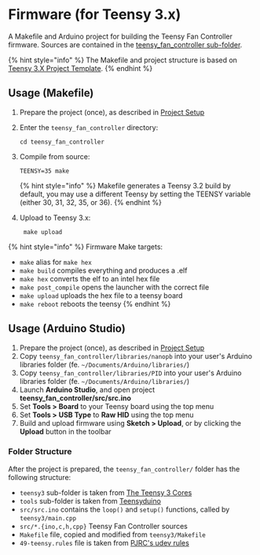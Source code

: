 # Firmware \(for Teensy 3.x\)

A Makefile and Arduino project for building the Teensy Fan Controller firmware. Sources are contained in the [teensy_fan_controller sub-folder][1].

{% hint style="info" %}
The Makefile and project structure is based on [Teensy 3.X Project Template][2].
{% endhint %}

[1]: https://github.com/mstrthealias/TeensyFanController/tree/master/teensy_fan_controller
[2]: https://github.com/apmorton/teensy-template


## Usage (Makefile)

1. Prepare the project (once), as described in [Project Setup][3]
1. Enter the `teensy_fan_controller` directory:

    ```
    cd teensy_fan_controller
    ```

1. Compile from source:

    ```
    TEENSY=35 make
    ```

    {% hint style="info" %}
    Makefile generates a Teensy 3.2 build by default, you may use a different Teensy by setting the TEENSY variable (either 30, 31, 32, 35, or 36).
    {% endhint %}

1. Upload to Teensy 3.x:

    ```
     make upload
     ```

{% hint style="info" %}
Firmware Make targets:

* `make` alias for `make hex`
* `make build` compiles everything and produces a .elf
* `make hex` converts the elf to an intel hex file
* `make post_compile` opens the launcher with the correct file
* `make upload` uploads the hex file to a teensy board
* `make reboot` reboots the teensy
{% endhint %}

[3]: /build-instructions/setup.md


## Usage (Arduino Studio)

1. Prepare the project (once), as described in [Project Setup][3]
1. Copy `teensy_fan_controller/libraries/nanopb` into your user's Arduino libraries folder (fe. `~/Documents/Arduino/libraries/`)
1. Copy `teensy_fan_controller/libraries/PID` into your user's Arduino libraries folder (fe. `~/Documents/Arduino/libraries/`)
1. Launch **Arduino Studio**, and open project **teensy_fan_controller/src/src.ino**
1. Set **Tools > Board** to your Teensy board using the top menu
1. Set **Tools > USB Type** to **Raw HID** using the top menu
1. Build and upload firmware using **Sketch > Upload**, or by clicking the **Upload** button in the toolbar


### Folder Structure

After the project is prepared, the `teensy_fan_controller/` folder has the following structure:

* `teensy3` sub-folder is taken from [The Teensy 3 Cores](https://github.com/PaulStoffregen/cores/tree/master/teensy3)
* `tools` sub-folder is taken from [Teensyduino](http://www.pjrc.com/teensy/td_download.html)
* `src/src.ino` contains the `loop()` and `setup()` functions, called by `teensy3/main.cpp`
* `src/*.{ino,c,h,cpp}` Teensy Fan Controller sources
* `Makefile` file, copied and modified from `teensy3/Makefile`
* `49-teensy.rules` file is taken from [PJRC's udev rules](http://www.pjrc.com/teensy/49-teensy.rules)

